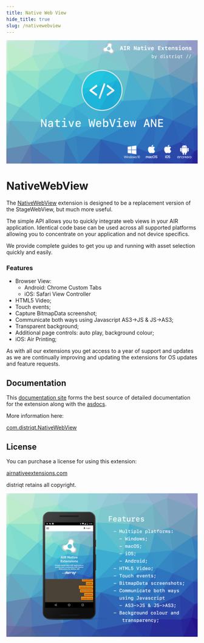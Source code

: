 ```yaml
---
title: Native Web View
hide_title: true
slug: /nativewebview
---
```


![](images/hero.png)

# NativeWebView

The [NativeWebView](https://airnativeextensions.com/extension/com.distriqt.NativeWebView) extension is designed to be a replacement version of the StageWebView, but much more useful.

The simple API allows you to quickly integrate web views in your AIR application. 
Identical code base can be used across all supported platforms allowing you to concentrate on your application and not device specifics.

We provide complete guides to get you up and running with asset selection quickly and easily.


### Features

- Browser View: 
  - Android: Chrome Custom Tabs
  - iOS: Safari View Controller 
- HTML5 Video;
- Touch events;
- Capture BitmapData screenshot;
- Communicate both ways using Javascript AS3->JS & JS->AS3;
- Transparent background;
- Additional page controls: auto play, background colour;
- iOS: Air Printing;


As with all our extensions you get access to a year of support and updates as we are continually improving and updating the extensions for OS updates and feature requests.


## Documentation

This [documentation site](https://docs.airnativeextensions.com/nativewebview/) forms the best source of detailed documentation for the extension along with the [asdocs](https://docs.airnativeextensions.com/nativewebview/asdocs/). 


More information here: 

[com.distriqt.NativeWebView](https://airnativeextensions.com/extension/com.distriqt.NativeWebView)



## License

You can purchase a license for using this extension:

[airnativeextensions.com](https://airnativeextensions.com/extension/com.distriqt.NativeWebView)

distriqt retains all copyright.



![](images/promo.png)